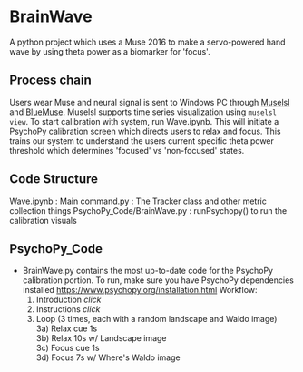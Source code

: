 # BrainWave
A python project which uses a Muse 2016 to make a servo-powered hand wave by using theta power as a biomarker
for 'focus'.


## Process chain
Users wear Muse and neural signal is sent to Windows PC through [Muselsl](https://github.com/alexandrebarachant/muse-lsl) and 
[BlueMuse](https://github.com/kowalej/BlueMuse/tree/master/Dist). Muselsl supports time series visualization using
`muselsl view`. To start calibration with system, run Wave.ipynb. This will initiate a PsychoPy calibration screen which
directs users to relax and focus. This trains our system to understand the users current specific theta power threshold which
determines 'focused' vs 'non-focused' states.

## Code Structure
Wave.ipynb : Main 
command.py : The Tracker class and other metric collection things
PsychoPy_Code/BrainWave.py : runPsychopy() to run the calibration visuals



## PsychoPy_Code
- BrainWave.py contains the most up-to-date code for the PsychoPy calibration portion. 
To run, make sure you have PsychoPy dependencies installed https://www.psychopy.org/installation.html
Workflow: 
  1) Introduction *click*
  2) Instructions *click*
  3) Loop (3 times, each with a random landscape and Waldo image) <br>
      3a) Relax cue 1s <br>
      3b) Relax 10s w/ Landscape image <br>
      3c) Focus cue 1s <br>
      3d) Focus 7s w/ Where's Waldo image <br>
  


